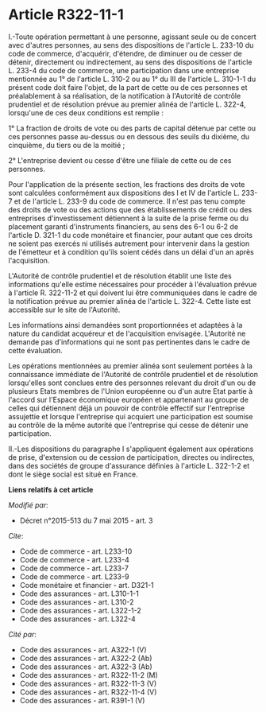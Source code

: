 # Article R322-11-1

I.-Toute opération permettant à une personne, agissant seule ou de concert avec d'autres personnes, au sens des dispositions
de l'article L. 233-10 du code de commerce, d'acquérir, d'étendre, de diminuer ou de cesser de détenir, directement ou
indirectement, au sens des dispositions de l'article L. 233-4 du code de commerce, une participation dans une entreprise
mentionnée au 1° de l'article L. 310-2 ou au 1° du III de l'article L. 310-1-1 du présent code doit faire l'objet, de la part
de cette ou de ces personnes et préalablement à sa réalisation, de la notification à l'Autorité de contrôle prudentiel et de
résolution prévue au premier alinéa de l'article L. 322-4, lorsqu'une de ces deux conditions est remplie : 

1° La fraction de droits de vote ou des parts de capital détenue par cette ou ces personnes passe au-dessus ou en dessous des
seuils du dixième, du cinquième, du tiers ou de la moitié ; 

2° L'entreprise devient ou cesse d'être une filiale de cette ou de ces personnes. 

Pour l'application de la présente section, les fractions des droits de vote sont calculées conformément aux dispositions des
I et IV de l'article L. 233-7 et de l'article L. 233-9 du code de commerce. Il n'est pas tenu compte des droits de vote ou
des actions que des établissements de crédit ou des entreprises d'investissement détiennent à la suite de la prise ferme ou
du placement garanti d'instruments financiers, au sens des 6-1 ou 6-2 de l'article D. 321-1 du code monétaire et financier,
pour autant que ces droits ne soient pas exercés ni utilisés autrement pour intervenir dans la gestion de l'émetteur et à
condition qu'ils soient cédés dans un délai d'un an après l'acquisition. 

L'Autorité de contrôle prudentiel et de résolution établit une liste des informations qu'elle estime nécessaires pour
procéder à l'évaluation prévue à l'article R. 322-11-2 et qui doivent lui être communiquées dans le cadre de la notification
prévue au premier alinéa de l'article L. 322-4. Cette liste est accessible sur le site de l'Autorité. 

Les informations ainsi demandées sont proportionnées et adaptées à la nature du candidat acquéreur et de l'acquisition
envisagée. L'Autorité ne demande pas d'informations qui ne sont pas pertinentes dans le cadre de cette évaluation. 

Les opérations mentionnées au premier alinéa sont seulement portées à la connaissance immédiate de l'Autorité de contrôle
prudentiel et de résolution lorsqu'elles sont conclues entre des personnes relevant du droit d'un ou de plusieurs Etats
membres de l'Union européenne ou d'un autre Etat partie à l'accord sur l'Espace économique européen et appartenant au groupe
de celles qui détiennent déjà un pouvoir de contrôle effectif sur l'entreprise assujettie et lorsque l'entreprise qui
acquiert une participation est soumise au contrôle de la même autorité que l'entreprise qui cesse de détenir une
participation. 

II.-Les dispositions du paragraphe I s'appliquent également aux opérations de prise, d'extension ou de cession de
participation, directes ou indirectes, dans des sociétés de groupe d'assurance définies à l'article L. 322-1-2 et dont le
siège social est situé en France.

**Liens relatifs à cet article**

_Modifié par_:

  - Décret n°2015-513 du 7 mai 2015 - art. 3

_Cite_:

  - Code de commerce - art. L233-10
  - Code de commerce - art. L233-4
  - Code de commerce - art. L233-7
  - Code de commerce - art. L233-9
  - Code monétaire et financier - art. D321-1
  - Code des assurances - art. L310-1-1
  - Code des assurances - art. L310-2
  - Code des assurances - art. L322-1-2
  - Code des assurances - art. L322-4

_Cité par_:

  - Code des assurances - art. A322-1 (V)
  - Code des assurances - art. A322-2 (Ab)
  - Code des assurances - art. A322-3 (Ab)
  - Code des assurances - art. R322-11-2 (M)
  - Code des assurances - art. R322-11-3 (V)
  - Code des assurances - art. R322-11-4 (V)
  - Code des assurances - art. R391-1 (V)
